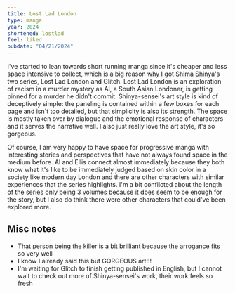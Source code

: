 ```yaml
---
title: Lost Lad London
type: manga
year: 2024
shortened: lostlad
feel: liked
pubdate: "04/21/2024"
---
```



I've started to lean towards short running manga since it's cheaper and less space intensive to collect, which is a big reason why I got Shima Shinya's two series, Lost Lad London and Glitch. Lost Lad London is an exploration of racism in a murder mystery as Al, a South Asian Londoner, is getting pinned for a murder he didn't commit. Shinya-sensei's art style is kind of deceptively simple: the paneling is contained within a few boxes for each page and isn't too detailed, but that simplicity is also its strength. The space is mostly taken over by dialogue and the emotional response of characters and it serves the narrative well. I also just really love the art style, it's so gorgeous.  
  
Of course, I am very happy to have space for progressive manga with interesting stories and perspectives that have not always found space in the medium before. Al and Ellis connect almost immediately because they both know what it's like to be immediately judged based on skin color in a society like modern day London and there are other characters with similar experiences that the series highlights. I'm a bit conflicted about the length of the series only being 3 volumes because it does seem to be enough for the story, but I also do think there were other characters that could've been explored more.  
  
## Misc notes
- That person being the killer is a bit brilliant because the arrogance fits so very well
- I know I already said this but GORGEOUS art!!!
- I'm waiting for Glitch to finish getting published in English, but I cannot wait to check out more of Shinya-sensei's work, their work feels so fresh  


